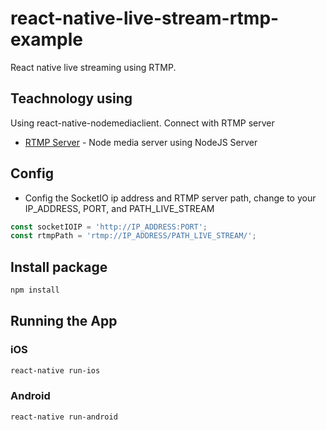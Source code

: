 # react-native-live-stream-rtmp-example

React native live streaming using RTMP.


## Teachnology using

Using react-native-nodemediaclient. Connect with RTMP server

- [RTMP Server](https://github.com/sieuhuflit/live-tream-rtmp-server) - Node media server using NodeJS
  Server

## Config

- Config the SocketIO ip address and RTMP server path, change to your IP_ADDRESS, PORT, and PATH_LIVE_STREAM

```js
const socketIOIP = 'http://IP_ADDRESS:PORT';
const rtmpPath = 'rtmp://IP_ADDRESS/PATH_LIVE_STREAM/';
```

## Install package

```bash
npm install
```

## Running the App

### iOS

```bash
react-native run-ios
```

### Android

```bash
react-native run-android
```
